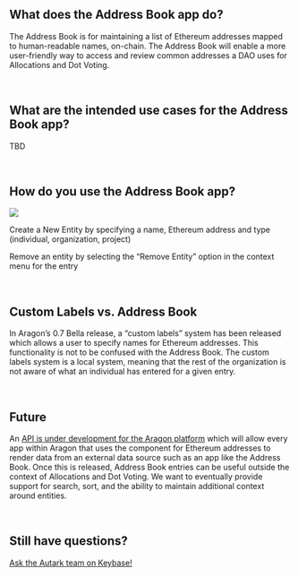 ## What does the Address Book app do?

The Address Book is for maintaining a list of Ethereum addresses mapped to human-readable names, on-chain. The Address Book will enable a more user-friendly way to access and review common addresses a DAO uses for Allocations and Dot Voting.

<br>

## What are the intended use cases for the Address Book app?

TBD

<br>

## How do you use the Address Book app?

<img src='https://cdn-images-1.medium.com/max/2160/1*rWT5UnmQ-dME9g-lJ8y0cw.png' />

Create a New Entity by specifying a name, Ethereum address and type (individual, organization, project)

Remove an entity by selecting the “Remove Entity” option in the context menu for the entry

<br>

## Custom Labels vs. Address Book

In Aragon’s 0.7 Bella release, a “custom labels” system has been released which allows a user to specify names for Ethereum addresses. This functionality is not to be confused with the Address Book. The custom labels system is a local system, meaning that the rest of the organization is not aware of what an individual has entered for a given entry.

<br>

## Future

An [API is under development for the Aragon platform](https://forum.aragon.org/t/identity-providers-resolving-addresses-to-identities-in-aragon/631) which will allow every app within Aragon that uses the <IdentityBadge> component for Ethereum addresses to render data from an external data source such as an app like the Address Book. Once this is released, Address Book entries can be useful outside the context of Allocations and Dot Voting.
We want to eventually provide support for search, sort, and the ability to maintain additional context around entities.

<br>

## Still have questions?

[Ask the Autark team on Keybase!](https://keybase.io/team/autark.community)

<br>
